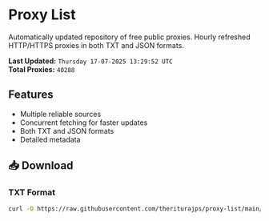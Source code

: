 # Proxy List

Automatically updated repository of free public proxies. Hourly refreshed HTTP/HTTPS proxies in both TXT and JSON formats.

**Last Updated:** `Thursday 17-07-2025 13:29:52 UTC`  
**Total Proxies:** `40288`

## Features
- Multiple reliable sources
- Concurrent fetching for faster updates
- Both TXT and JSON formats
- Detailed metadata

## 📥 Download

### TXT Format
```bash
curl -O https://raw.githubusercontent.com/theriturajps/proxy-list/main/proxies.txt